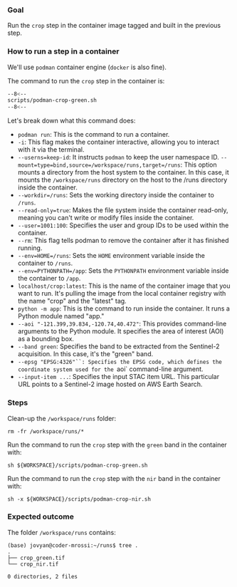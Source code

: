 ### Goal 

Run the `crop` step in the container image tagged and built in the previous step.

### How to run a step in a container

We'll use `podman` container engine (`docker` is also fine).

The command to run the `crop` step in the container is:

```bash linenums="1" hl_lines="4-5 11 15-22"
--8<--
scripts/podman-crop-green.sh
--8<--
```

Let's break down what this command does:

* `podman run`: This is the command to run a container.
* `-i`: This flag makes the container interactive, allowing you to interact with it via the terminal.
* `--userns=keep-id`: It instructs `podman` to keep the user namespace ID.
`--mount=type=bind,source=/workspace/runs,target=/runs`: This option mounts a directory from the host system to the container. In this case, it mounts the `/workspace/runs` directory on the host to the /runs directory inside the container.
* `--workdir=/runs`: Sets the working directory inside the container to `/runs`.
* `--read-only=true`: Makes the file system inside the container read-only, meaning you can't write or modify files inside the container.
* `--user=1001:100`: Specifies the user and group IDs to be used within the container.
* `--rm`: This flag tells podman to remove the container after it has finished running.
* `--env=HOME=/runs`: Sets the `HOME` environment variable inside the container to `/runs`.
* `--env=PYTHONPATH=/app`: Sets the `PYTHONPATH` environment variable inside the container to `/app`.
* `localhost/crop:latest`: This is the name of the container image that you want to run. It's pulling the image from the local container registry with the name "crop" and the "latest" tag.
* `python -m app`: This is the command to run inside the container. It runs a Python module named "app."
* `--aoi "-121.399,39.834,-120.74,40.472"`: This provides command-line arguments to the Python module. It specifies the area of interest (AOI) as a bounding box.
* `--band green`: Specifies the band to be extracted from the Sentinel-2 acquisition. In this case, it's the "green" band.
* `--epsg "EPSG:4326"``: Specifies the EPSG code, which defines the coordinate system used for the `aoi` command-line argument.
* `--input-item ...`: Specifies the input STAC item URL. This particular URL points to a Sentinel-2 image hosted on AWS Earth Search.

### Steps

Clean-up the `/workspace/runs` folder: 

```
rm -fr /workspace/runs/*
```

Run the command to run the `crop` step with the `green` band in the container with:

```
sh ${WORKSPACE}/scripts/podman-crop-green.sh
```

Run the command to run the `crop` step with the `nir` band in the container with:

```
sh -x ${WORKSPACE}/scripts/podman-crop-nir.sh
```

### Expected outcome

The folder `/workspace/runs` contains: 

```
(base) jovyan@coder-mrossi:~/runs$ tree .
.
├── crop_green.tif
└── crop_nir.tif

0 directories, 2 files
```

